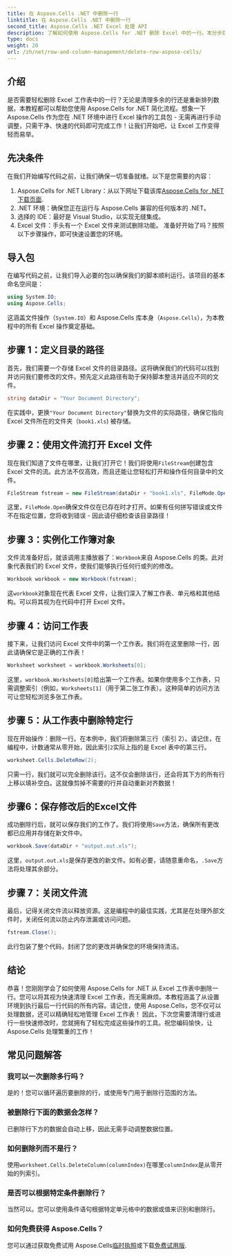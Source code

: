 ```yaml
---
title: 在 Aspose.Cells .NET 中删除一行
linktitle: 在 Aspose.Cells .NET 中删除一行
second_title: Aspose.Cells .NET Excel 处理 API
description: 了解如何使用 Aspose.Cells for .NET 删除 Excel 中的一行。本分步指南涵盖先决条件、代码导入以及无缝数据操作的详细演练。
type: docs
weight: 20
url: /zh/net/row-and-column-management/delete-row-aspose-cells/
---
```

## 介绍
是否需要轻松删除 Excel 工作表中的一行？无论是清理多余的行还是重新排列数据，本教程都可以帮助您使用 Aspose.Cells for .NET 简化流程。想象一下 Aspose.Cells 作为您在 .NET 环境中进行 Excel 操作的工具包 - 无需再进行手动调整，只需干净、快速的代码即可完成工作！让我们开始吧，让 Excel 工作变得轻而易举。
## 先决条件
在我们开始编写代码之前，让我们确保一切准备就绪。以下是您需要的内容：
1.  Aspose.Cells for .NET Library：从以下网址下载该库[Aspose.Cells for .NET 下载页面](https://releases.aspose.com/cells/net/).  
2. .NET 环境：确保您正在运行与 Aspose.Cells 兼容的任何版本的 .NET。
3. 选择的 IDE：最好是 Visual Studio，以实现无缝集成。
4. Excel 文件：手头有一个 Excel 文件来测试删除功能。
准备好开始了吗？按照以下步骤操作，即可快速设置您的环境。
## 导入包
在编写代码之前，让我们导入必要的包以确保我们的脚本顺利运行。该项目的基本命名空间是：
```csharp
using System.IO;
using Aspose.Cells;
```
这涵盖文件操作（`System.IO`）和 Aspose.Cells 库本身（`Aspose.Cells`），为本教程中的所有 Excel 操作奠定基础。
## 步骤 1：定义目录的路径
首先，我们需要一个存储 Excel 文件的目录路径。这将确保我们的代码可以找到并访问我们要修改的文件。预先定义此路径有助于保持脚本整洁并适应不同的文件。
```csharp
string dataDir = "Your Document Directory";
```
在实践中，更换`"Your Document Directory"`替换为文件的实际路径，确保它指向 Excel 文件所在的文件夹（`book1.xls`) 被存储。
## 步骤 2：使用文件流打开 Excel 文件
现在我们知道了文件在哪里，让我们打开它！我们将使用`FileStream`创建包含 Excel 文件的流。此方法不仅高效，而且还能让您轻松打开和操作任何目录中的文件。
```csharp
FileStream fstream = new FileStream(dataDir + "book1.xls", FileMode.Open);
```
这里，`FileMode.Open`确保文件仅在已存在时才打开。如果有任何拼写错误或文件不在指定位置，您将收到错误 - 因此请仔细检查该目录路径！
## 步骤 3：实例化工作簿对象
文件流准备好后，就该调用主播放器了：`Workbook`来自 Aspose.Cells 的类。此对象代表我们的 Excel 文件，使我们能够执行任何行或列的修改。
```csharp
Workbook workbook = new Workbook(fstream);
```
这`workbook`对象现在代表 Excel 文件，让我们深入了解工作表、单元格和其他结构。可以将其视为在代码中打开 Excel 文件。
## 步骤 4：访问工作表
接下来，让我们访问 Excel 文件中的第一个工作表。我们将在这里删除一行，因此请确保它是正确的工作表！
```csharp
Worksheet worksheet = workbook.Worksheets[0];
```
这里，`workbook.Worksheets[0]`给出第一个工作表。如果你使用多个工作表，只需调整索引（例如，`Worksheets[1]`（用于第二张工作表）。这种简单的访问方法可让您轻松浏览多张工作表。
## 步骤 5：从工作表中删除特定行
现在开始操作：删除一行。在本例中，我们将删除第三行（索引 2）。请记住，在编程中，计数通常从零开始，因此索引`2`实际上指的是 Excel 表中的第三行。
```csharp
worksheet.Cells.DeleteRow(2);
```
只需一行，我们就可以完全删除该行。这不仅会删除该行，还会将其下方的所有行上移以填补空白。这就像剪掉不需要的行并自动重新对齐数据！
## 步骤6：保存修改后的Excel文件
成功删除行后，就可以保存我们的工作了。我们将使用`Save`方法，确保所有更改都已应用并存储在新文件中。
```csharp
workbook.Save(dataDir + "output.out.xls");
```
这里，`output.out.xls`是保存更改的新文件。如有必要，请随意重命名，`.Save`方法将处理其余部分。
## 步骤 7：关闭文件流
最后，记得关闭文件流以释放资源。这是编程中的最佳实践，尤其是在处理外部文件时，关闭任何流以防止内存泄漏或访问问题。
```csharp
fstream.Close();
```
此行包装了整个代码，封闭了您的更改并确保您的环境保持清洁。
## 结论
恭喜！您刚刚学会了如何使用 Aspose.Cells for .NET 从 Excel 工作表中删除一行。您可以将其视为快速清理 Excel 工作表，而无需麻烦。本教程涵盖了从设置环境到执行最后一行代码的所有内容。请记住，使用 Aspose.Cells，您不仅可以处理数据，还可以精确轻松地管理 Excel 工作表！
因此，下次您需要清理行或进行一些快速修改时，您就拥有了轻松完成这些操作的工具。祝您编码愉快，让 Aspose.Cells 处理繁重的工作！
## 常见问题解答
### 我可以一次删除多行吗？  
是的！您可以循环遍历要删除的行，或使用专门用于删除行范围的方法。
### 被删除行下面的数据会怎样？  
已删除行下方的数据会自动上移，因此无需手动调整数据位置。
### 如何删除列而不是行？  
使用`worksheet.Cells.DeleteColumn(columnIndex)`在哪里`columnIndex`是从零开始的列索引。
### 是否可以根据特定条件删除行？  
当然可以。您可以使用条件语句根据特定单元格中的数据或值来识别和删除行。
### 如何免费获得 Aspose.Cells？  
您可以通过获取免费试用 Aspose.Cells[临时执照](https://purchase.aspose.com/temporary-license/)或下载[免费试用版](https://releases.aspose.com/).
